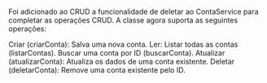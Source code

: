 Foi adicionado ao CRUD a funcionalidade de deletar ao ContaService para completar as operações CRUD. A classe agora suporta as seguintes operações:

Criar (criarConta): Salva uma nova conta.
Ler:
Listar todas as contas (listarContas).
Buscar uma conta por ID (buscarConta).
Atualizar (atualizarConta): Atualiza os dados de uma conta existente.
Deletar (deletarConta): Remove uma conta existente pelo ID.
